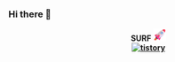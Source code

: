 ### Hi there 👋

<p align="center" style="font-weight: bold;">   SURF <img src="https://raw.githubusercontent.com/yoong-saks/git-main/main/tistory/rocket_1f680.png" style="height: 23px"/></br>
<a href="https://flannelsocks.tistory.com/" target=_blank rel=noopener noreferrer style="cursor: pointer;"><img alt="tistory" src="https://user-images.githubusercontent.com/76584961/216338770-66ee5516-a55d-4526-a5b0-386995b215ea.png" style="height: 40px"></a> 
</p>
